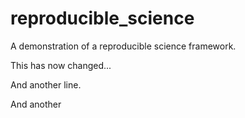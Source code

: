 reproducible_science
====================

A demonstration of a reproducible science framework.

This has now changed...

And another line.

And another
